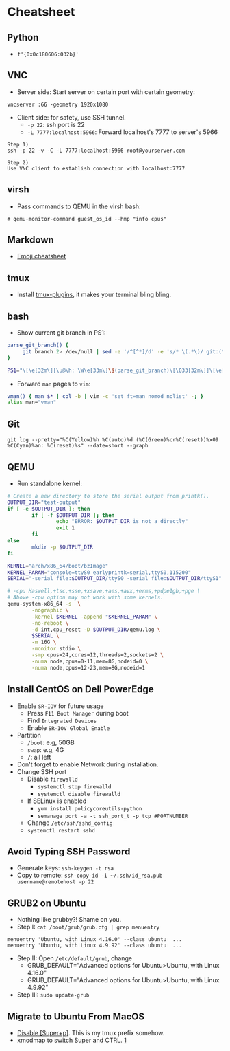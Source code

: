 # Cheatsheet

## Python

- `f'{0x0c180606:032b}'`

## VNC

* Server side: Start server on certain port with certain geometry:
```
vncserver :66 -geometry 1920x1080
```

* Client side: for safety, use SSH tunnel.
    * `-p 22`: ssh port is 22
    * `-L 7777:localhost:5966`: Forward localhost's 7777 to server's 5966
```
Step 1)
ssh -p 22 -v -C -L 7777:localhost:5966 root@yourserver.com

Step 2)
Use VNC client to establish connection with localhost:7777
```

## virsh
* Pass commands to QEMU in the virsh bash:
```
# qemu-monitor-command guest_os_id --hmp "info cpus"
```

## Markdown
* [Emoji cheatsheet](https://www.webpagefx.com/tools/emoji-cheat-sheet/)

## tmux
* Install [tmux-plugins](https://github.com/tmux-plugins), it makes your terminal bling bling.

## bash

* Show current git branch in PS1:
```bash
parse_git_branch() {
     git branch 2> /dev/null | sed -e '/^[^*]/d' -e 's/* \(.*\)/ git:(\1)/'
}

PS1="\[\e[32m\][\u@\h: \W\e[33m\]\$(parse_git_branch)\[\033[32m\]]\[\e[00m\] $ "
```

* Forward `man` pages to `vim`:
```bash
vman() { man $* | col -b | vim -c 'set ft=man nomod nolist' -; }    
alias man="vman"
```

## Git

```
git log --pretty="%C(Yellow)%h %C(auto)%d (%C(Green)%cr%C(reset))%x09 %C(Cyan)%an: %C(reset)%s" --date=short --graph
```

## QEMU

* Run standalone kernel:
```bash
# Create a new directory to store the serial output from printk().
OUTPUT_DIR="test-output"
if [ -e $OUTPUT_DIR ]; then
        if [ -f $OUTPUT_DIR ]; then
                echo "ERROR: $OUTPUT_DIR is not a directly"
                exit 1
        fi
else
        mkdir -p $OUTPUT_DIR
fi

KERNEL="arch/x86_64/boot/bzImage"
KERNEL_PARAM="console=ttyS0 earlyprintk=serial,ttyS0,115200"
SERIAL="-serial file:$OUTPUT_DIR/ttyS0 -serial file:$OUTPUT_DIR/ttyS1"

# -cpu Haswell,+tsc,+sse,+xsave,+aes,+avx,+erms,+pdpe1gb,+pge \
# Above -cpu option may not work with some kernels.
qemu-system-x86_64 -s  \
        -nographic \
        -kernel $KERNEL -append "$KERNEL_PARAM" \
        -no-reboot \
        -d int,cpu_reset -D $OUTPUT_DIR/qemu.log \
        $SERIAL \
        -m 16G \
        -monitor stdio \
        -smp cpus=24,cores=12,threads=2,sockets=2 \
        -numa node,cpus=0-11,mem=8G,nodeid=0 \
        -numa node,cpus=12-23,mem=8G,nodeid=1
```

## Install CentOS on Dell PowerEdge

- Enable `SR-IOV` for future usage
    - Press `F11 Boot Manager` during boot
    - Find `Integrated Devices`
    - Enable `SR-IOV Global Enable`
- Partition
    - `/boot`: e.g, 50GB
    - `swap`: e.g, 4G
    - `/`: all left
- Don't forget to enable Network during installation.
- Change SSH port
    - Disable `firewalld`
        - `systemctl stop firewalld`
        - `systemctl disable firewalld`
    - If SELinux is enabled
        - `yum install policycoreutils-python`
        - `semanage port -a -t ssh_port_t -p tcp #PORTNUMBER`
    - Change `/etc/ssh/sshd_config`
    - `systemctl restart sshd`

## Avoid Typing SSH Password

- Generate keys: `ssh-keygen -t rsa`
- Copy to remote: `ssh-copy-id -i ~/.ssh/id_rsa.pub username@remotehost -p 22`

## GRUB2 on Ubuntu
- Nothing like grubby?! Shame on you.
- Step I: `cat /boot/grub/grub.cfg | grep menuentry`
```
menuentry 'Ubuntu, with Linux 4.16.0' --class ubuntu  ...
menuentry 'Ubuntu, with Linux 4.9.92' --class ubuntu  ...
```
- Step II: Open `/etc/default/grub`, change
    - GRUB_DEFAULT="Advanced options for Ubuntu>Ubuntu, with Linux 4.16.0"
    - GRUB_DEFAULT="Advanced options for Ubuntu>Ubuntu, with Linux 4.9.92"
- Step III: `sudo update-grub`

## Migrate to Ubuntu From MacOS

- [Disable [Super+p]](https://askubuntu.com/questions/68463/how-to-disable-global-super-p-shortcut). This is my tmux prefix somehow.
- xmodmap to switch Super and CTRL. [1](https://github.com/lastweek/dot-home/blob/master/.Xmodmap)

